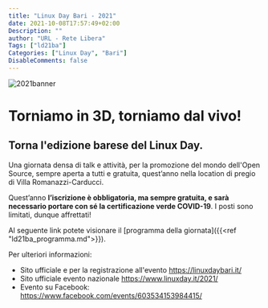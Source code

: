 ```yaml
---
title: "Linux Day Bari - 2021"
date: 2021-10-08T17:57:49+02:00
Description: ""
author: "URL - Rete Libera"
Tags: ["ld21ba"]
Categories: ["Linux Day", "Bari"]
DisableComments: false
---
```


![2021banner](/images/ld21ba/banner.png)

# Torniamo in 3D, torniamo dal vivo!
## Torna l'edizione barese del Linux Day.

Una giornata densa di talk e attività, per la promozione del mondo dell'Open Source, sempre aperta a tutti e gratuita, quest’anno nella location di pregio di Villa Romanazzi-Carducci.

Quest’anno **l’iscrizione è obbligatoria, ma sempre gratuita, e sarà necessario portare con sé la certificazione verde COVID-19**. I posti sono limitati, dunque affrettati!

Al seguente link potete visionare il [programma della giornata]({{<ref "ld21ba_programma.md">}}).

Per ulteriori informazioni:
- Sito ufficiale e per la registrazione all'evento https://linuxdaybari.it/
- Sito ufficiale evento nazionale https://www.linuxday.it/2021/
- Evento su Facebook: https://www.facebook.com/events/603534153984415/